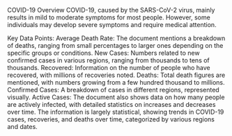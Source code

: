 COVID-19 Overview
COVID-19, caused by the SARS-CoV-2 virus, mainly results in mild to moderate symptoms for most people. However, some individuals may develop severe symptoms and require medical attention.

Key Data Points:
Average Death Rate: The document mentions a breakdown of deaths, ranging from small percentages to larger ones depending on the specific groups or conditions.
New Cases: Numbers related to new confirmed cases in various regions, ranging from thousands to tens of thousands.
Recovered: Information on the number of people who have recovered, with millions of recoveries noted.
Deaths: Total death figures are mentioned, with numbers growing from a few hundred thousand to millions.
Confirmed Cases: A breakdown of cases in different regions, represented visually.
Active Cases: The document also shows data on how many people are actively infected, with detailed statistics on increases and decreases over time.
The information is largely statistical, showing trends in COVID-19 cases, recoveries, and deaths over time, categorized by various regions and dates.
